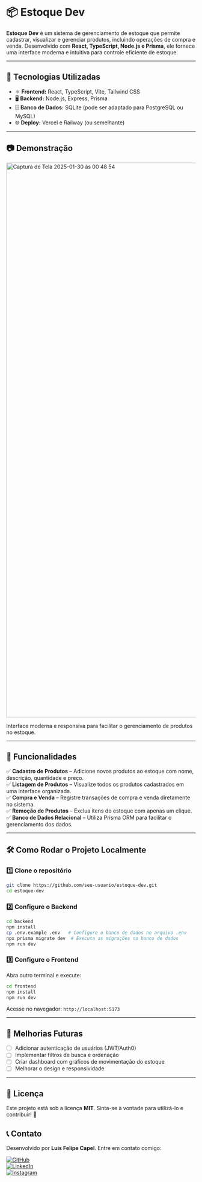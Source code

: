 # 📦 Estoque Dev

**Estoque Dev** é um sistema de gerenciamento de estoque que permite cadastrar, visualizar e gerenciar produtos, incluindo operações de compra e venda. Desenvolvido com **React, TypeScript, Node.js e Prisma**, ele fornece uma interface moderna e intuitiva para controle eficiente de estoque.

---

## 🚀 Tecnologias Utilizadas

- ⚛️ **Frontend:** React, TypeScript, Vite, Tailwind CSS
- 🖥️ **Backend:** Node.js, Express, Prisma
- 🗄️ **Banco de Dados:** SQLite (pode ser adaptado para PostgreSQL ou MySQL)
- 🌐 **Deploy:** Vercel e Railway (ou semelhante)

---

## 📷 Demonstração
<img width="1470" alt="Captura de Tela 2025-01-30 às 00 48 54" src="https://github.com/user-attachments/assets/686c5012-6f44-41bf-839f-55055ac277ca" />


Interface moderna e responsiva para facilitar o gerenciamento de produtos no estoque.

---

## 📌 Funcionalidades

✅ **Cadastro de Produtos** – Adicione novos produtos ao estoque com nome, descrição, quantidade e preço.  
✅ **Listagem de Produtos** – Visualize todos os produtos cadastrados em uma interface organizada.  
✅ **Compra e Venda** – Registre transações de compra e venda diretamente no sistema.  
✅ **Remoção de Produtos** – Exclua itens do estoque com apenas um clique.  
✅ **Banco de Dados Relacional** – Utiliza Prisma ORM para facilitar o gerenciamento dos dados.  

---

## 🛠️ Como Rodar o Projeto Localmente

### **1️⃣ Clone o repositório**
```sh
git clone https://github.com/seu-usuario/estoque-dev.git
cd estoque-dev
```

### **2️⃣ Configure o Backend**
```sh
cd backend
npm install
cp .env.example .env   # Configure o banco de dados no arquivo .env
npx prisma migrate dev  # Executa as migrações no banco de dados
npm run dev
```

### **3️⃣ Configure o Frontend**
Abra outro terminal e execute:
```sh
cd frontend
npm install
npm run dev
```
Acesse no navegador: `http://localhost:5173`

---

## 🎯 Melhorias Futuras

- [ ] Adicionar autenticação de usuários (JWT/Auth0)
- [ ] Implementar filtros de busca e ordenação
- [ ] Criar dashboard com gráficos de movimentação do estoque
- [ ] Melhorar o design e responsividade

---

## 📜 Licença

Este projeto está sob a licença **MIT**. Sinta-se à vontade para utilizá-lo e contribuir! 🚀

## 📞 Contato

Desenvolvido por **Luis Felipe Capel**. Entre em contato comigo:

[![GitHub](https://img.shields.io/badge/GitHub-%23181717.svg?style=for-the-badge&logo=github&logoColor=white)](https://github.com/CapelLuisFelipe)  
[![LinkedIn](https://img.shields.io/badge/LinkedIn-%230077B5.svg?style=for-the-badge&logo=linkedin&logoColor=white)](https://linkedin.com/in/luis-felipe-capel-832251249/)  
[![Instagram](https://img.shields.io/badge/Instagram-%23E4405F.svg?style=for-the-badge&logo=instagram&logoColor=white)](https://instagram.com/luis.felipe.capel/)  

